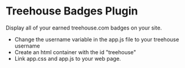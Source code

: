 # Treehouse Badges Plugin
 
Display all of your earned treehouse.com badges on your site.


- Change the username variable in the app.js file to your treehouse username
- Create an html container with the id "treehouse"
- Link app.css and app.js to your web page.